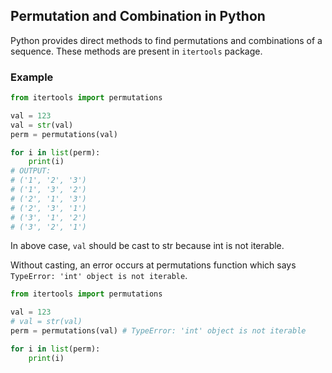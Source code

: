 ## Permutation and Combination in Python

Python provides direct methods to find permutations and combinations of a sequence.
These methods are present in `itertools` package.

### Example

```python
from itertools import permutations

val = 123
val = str(val)
perm = permutations(val)

for i in list(perm):
    print(i)
# OUTPUT:
# ('1', '2', '3')
# ('1', '3', '2')
# ('2', '1', '3')
# ('2', '3', '1')
# ('3', '1', '2')
# ('3', '2', '1')
```

In above case, `val` should be cast to str because int is not iterable.

Without casting, an error occurs at permutations function which says `TypeError: 'int' object is not iterable`.
```python
from itertools import permutations

val = 123
# val = str(val)
perm = permutations(val) # TypeError: 'int' object is not iterable

for i in list(perm):
    print(i)

```

